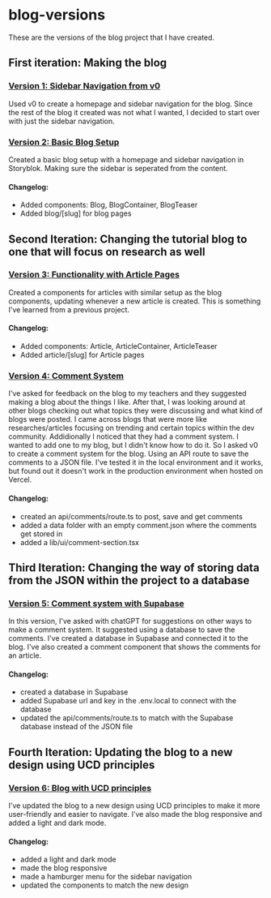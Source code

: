 # blog-versions

These are the versions of the blog project that I have created.

## First iteration: Making the blog

### [Version 1: Sidebar Navigation from v0](./Blog%20V1)

Used v0 to create a homepage and sidebar navigation for the blog. Since the rest of the blog it created was not what I wanted, I decided to start over with just the sidebar navigation.

### [Version 2: Basic Blog Setup](./Blog%20V2)

Created a basic blog setup with a homepage and sidebar navigation in Storyblok. Making sure the sidebar is seperated from the content.

#### Changelog:

- Added components: Blog, BlogContainer, BlogTeaser
- Added blog/[slug] for blog pages

## Second Iteration: Changing the tutorial blog to one that will focus on research as well

### [Version 3: Functionality with Article Pages](./Blog%20V3)

Created a components for articles with similar setup as the blog components, updating whenever a new article is created. This is something I've learned from a previous project.

#### Changelog:

- Added components: Article, ArticleContainer, ArticleTeaser
- Added article/[slug] for Article pages

### [Version 4: Comment System](./Blog%20V4)

I've asked for feedback on the blog to my teachers and they suggested making a blog about the things I like. After that, I was looking around at other blogs checking out what topics they were discussing and what kind of blogs were posted. I came across blogs that were more like researches/articles focusing on trending and certain topics within the dev community. Addidionally I noticed that they had a comment system. I wanted to add one to my blog, but I didn't know how to do it. So I asked v0 to create a comment system for the blog. Using an API route to save the comments to a JSON file. I've tested it in the local environment and it works, but found out it doesn't work in the production environment when hosted on Vercel.

#### Changelog:

- created an api/comments/route.ts to post, save and get comments
- added a data folder with an empty comment.json where the comments get stored in
- added a lib/ui/comment-section.tsx

## Third Iteration: Changing the way of storing data from the JSON within the project to a database

### [Version 5: Comment system with Supabase](./Blog%20V5)

In this version, I've asked with chatGPT for suggestions on other ways to make a comment system. It suggested using a database to save the comments. I've created a database in Supabase and connected it to the blog. I've also created a comment component that shows the comments for an article.

#### Changelog:

- created a database in Supabase
- added Supabase url and key in the .env.local to connect with the database
- updated the api/comments/route.ts to match with the Supabase database instead of the JSON file

## Fourth Iteration: Updating the blog to a new design using UCD principles

### [Version 6: Blog with UCD principles](./Blog%20V6)

I've updated the blog to a new design using UCD principles to make it more user-friendly and easier to navigate. I've also made the blog responsive and added a light and dark mode.

#### Changelog:

- added a light and dark mode
- made the blog responsive
- made a hamburger menu for the sidebar navigation
- updated the components to match the new design
